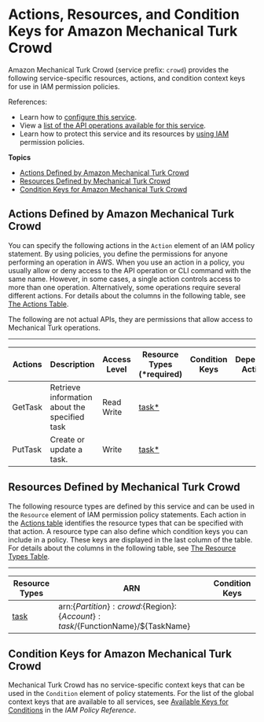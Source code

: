 # Actions, Resources, and Condition Keys for Amazon Mechanical Turk Crowd<a name="list_amazonmechanicalturkcrowd"></a>

Amazon Mechanical Turk Crowd \(service prefix: `crowd`\) provides the following service\-specific resources, actions, and condition context keys for use in IAM permission policies\.

References:
+ Learn how to [configure this service](http://docs.aws.amazon.com/AWSMechTurk/latest/AWSMechanicalTurkRequester/)\.
+ View a [list of the API operations available for this service](http://docs.aws.amazon.com/AWSMechTurk/latest/AWSMturkAPI/)\.
+ Learn how to protect this service and its resources by [using IAM]() permission policies\.

**Topics**
+ [Actions Defined by Amazon Mechanical Turk Crowd](#amazonmechanicalturkcrowd-actions-as-permissions)
+ [Resources Defined by Mechanical Turk Crowd](#amazonmechanicalturkcrowd-resources-for-iam-policies)
+ [Condition Keys for Amazon Mechanical Turk Crowd](#amazonmechanicalturkcrowd-policy-keys)

## Actions Defined by Amazon Mechanical Turk Crowd<a name="amazonmechanicalturkcrowd-actions-as-permissions"></a>

You can specify the following actions in the `Action` element of an IAM policy statement\. By using policies, you define the permissions for anyone performing an operation in AWS\. When you use an action in a policy, you usually allow or deny access to the API operation or CLI command with the same name\. However, in some cases, a single action controls access to more than one operation\. Alternatively, some operations require several different actions\. For details about the columns in the following table, see [The Actions Table](reference_policies_actions-resources-contextkeys.md#actions_table)\.

The following are not actual APIs, they are permissions that allow access to Mechanical Turk operations\.


****  

| Actions | Description | Access Level | Resource Types \(\*required\) | Condition Keys | Dependent Actions | 
| --- | --- | --- | --- | --- | --- | 
| GetTask | Retrieve information about the specified task | Read Write  | [task\*](#amazonmechanicalturkcrowd-task)  |  |  | 
| PutTask | Create or update a task\. | Write  | [task\*](#amazonmechanicalturkcrowd-task)  |  |  | 

## Resources Defined by Mechanical Turk Crowd<a name="amazonmechanicalturkcrowd-resources-for-iam-policies"></a>

The following resource types are defined by this service and can be used in the `Resource` element of IAM permission policy statements\. Each action in the [Actions table](#amazonmechanicalturkcrowd-actions-as-permissions) identifies the resource types that can be specified with that action\. A resource type can also define which condition keys you can include in a policy\. These keys are displayed in the last column of the table\. For details about the columns in the following table, see [The Resource Types Table](reference_policies_actions-resources-contextkeys.md#resources_table)\.


****  

| Resource Types | ARN | Condition Keys | 
| --- | --- | --- | 
| [task](url-resources-replace-me) | arn:$\{Partition\}:crowd:$\{Region\}:$\{Account\}:task/$\{FunctionName\}/$\{TaskName\} |  | 

## Condition Keys for Amazon Mechanical Turk Crowd<a name="amazonmechanicalturkcrowd-policy-keys"></a>

Mechanical Turk Crowd has no service\-specific context keys that can be used in the `Condition` element of policy statements\. For the list of the global context keys that are available to all services, see [Available Keys for Conditions](http://docs.aws.amazon.com/IAM/latest/UserGuide/reference_policies_condition-keys.html#AvailableKeys) in the *IAM Policy Reference*\.